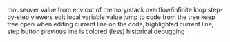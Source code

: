 mouseover value from env
out of memory/stack overflow/infinite loop
step-by-step
viewers
edit local variable value
jump to code from the tree
keep tree open when editing
current line on the code, highlighted current line, step button
previous line is colored (less)
historical debugging
